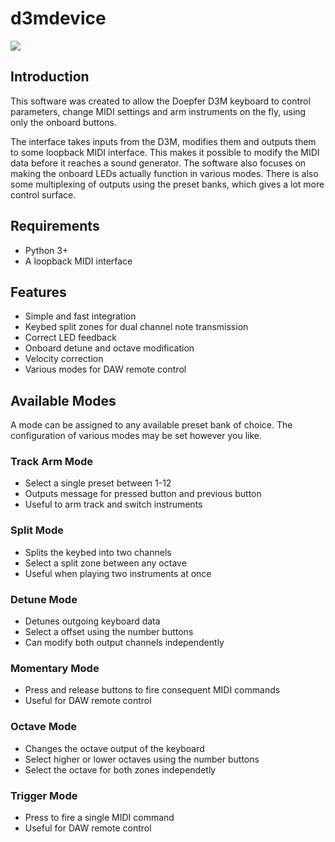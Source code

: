 # d3mdevice

![](https://i.imgur.com/dp9ROJl.png)

## Introduction
This software was created to allow the Doepfer D3M keyboard to control parameters, change MIDI settings and arm instruments on the fly, using only the onboard buttons.

The interface takes inputs from the D3M, modifies them and outputs them to some loopback MIDI interface. This makes it possible to modify the MIDI data before it reaches a sound generator. The software also focuses on making the onboard LEDs actually function in various modes. There is also some multiplexing of outputs using the preset banks, which gives a lot more control surface.

## Requirements
* Python 3+
* A loopback MIDI interface

## Features
* Simple and fast integration
* Keybed split zones for dual channel note transmission
* Correct LED feedback
* Onboard detune and octave modification
* Velocity correction
* Various modes for DAW remote control

## Available Modes
A mode can be assigned to any available preset bank of choice. The configuration of various modes may be set however you like.

### Track Arm Mode
* Select a single preset between 1-12
* Outputs message for pressed button and previous button
* Useful to arm track and switch instruments

### Split Mode
* Splits the keybed into two channels
* Select a split zone between any octave
* Useful when playing two instruments at once

### Detune Mode
* Detunes outgoing keyboard data
* Select a offset using the number buttons
* Can modify both output channels independently

### Momentary Mode
* Press and release buttons to fire consequent MIDI commands
* Useful for DAW remote control

### Octave Mode
* Changes the octave output of the keyboard
* Select higher or lower octaves using the number buttons
* Select the octave for both zones independetly

### Trigger Mode
* Press to fire a single MIDI command
* Useful for DAW remote control
